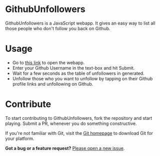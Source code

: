 # GithubUnfollowers

GithubUnfollowers is a JavaScript webapp. It gives an easy way to list all those people who don't follow you back on Github.

# Usage

- Go to [this link](https://vsvipul.github.io/GithubUnfollowers/) to open the webapp.
- Enter your Github Username in the text-box and hit Submit.
- Wait for a few seconds as the table of unfollowers in generated.
- Unfollow those who you want to unfollow by tapping on their Github profile links and unfollowing on Github.

# Contribute
To start contributing to GithubUnfollowers, fork the repository and start playing. Submit a PR, whenever you do something constructive.

If you're not familiar with Git, visit the [Git homepage](http://git-scm.com/) to download Git for your platform.

**Got a bug or a feature request?** [Please open a new issue](https://github.com/vsvipul/GithubUnfollowers/issues).
